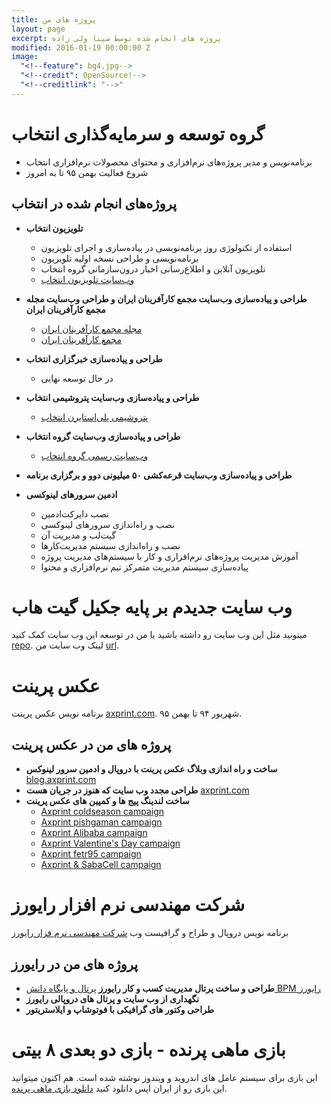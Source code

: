 ```yaml
---
title: پروژه های من
layout: page
excerpt: پروژه های انجام شده توسط سینا ولی زاده
modified: 2016-01-19 00:00:00 Z
image:
  "<!--feature": bg4.jpg-->
  "<!--credit": OpenSource!-->
  "<!--creditlink": "-->"
---
```


# گروه توسعه و سرمایه‌گذاری انتخاب 
  - برنامه‌نویس و مدیر‌ پروژه‌های نرم‌افزاری و محتوای محصولات نرم‌افزاری انتخاب
  - شروع فعالیت بهمن ۹۵ تا به امروز

## پروژه‌های انجام شده در انتخاب

* **تلویزیون‌ انتخاب**

  - استفاده از تکنولوژی روز برنامه‌نویسی در‍ پیاده‌سازی و اجرای تلویزیون
  - برنامه‌نویسی و طراحی نسخه اولیه تلویزیون
  - تلویزیون آنلاین و اطلاع‌رسانی اخبار درون‌سازمانی گروه انتخاب
  - [وب‌سایت تلویزیون انتخاب](http://tv.entekhab.capital)
  
* **طراحی و پیاده‌سازی وب‌سایت مجمع کار‌آفرینان ایران و طراحی وب‌سایت مجله مجمع کار‌آفرینان ایران**

  - [مجله مجمع‌ کارآفرینان ایران](http://www.iranef.org/mag)
  - [مجمع‌ کارآفرینان ایران](http://www.iranef.org)

* **طراحی و پیاده‌سازی خبر‌گزاری انتخاب**
  - در حال توسعه نهایی

  
* **طراحی و پیاده‌سازی وب‌سایت پتروشیمی انتخاب**

  - [پتروشیمی پلی‌استایرن انتخاب](http://snowaeps.com)

* **طراحی و پیاده‌سازی وب‌سایت گروه انتخاب**

  - [وب‌سایت رسمی‌ گروه انتخاب](http://www.entekhabgroup.ir)


* **طراحی و پیاده‌سازی وب‌سایت قرعه‌کشی ۵۰ میلیونی دوو و برگزاری برنامه**


* **ادمین سرور‌های لینوکسی**

  - نصب دایرکت‌ادمین
  - نصب و راه‌اندازی سرور‌های لینوکسی
  - گیت‌لب و مدیریت آن
  - نصب و راه‌اندازی سیستم مدیریت‌کار‌ها
  - آموزش مدیریت پروژه‌های نرم‌افزاری و کار با سیستم‌های مدیریت پروژه
  - پیاده‌سازی سیستم مدیریت متمرکز تیم نرم‌‌افزاری و محتوا










# وب سایت جدیدم  بر پایه جکیل گیت هاب
میتونید مثل این وب سایت رو داشته باشید یا من در توسعه این وب سایت کمک کنید [repo](https://github.com/pooya-golchian/pooya-golchian.github.io).
لینک وب سایت من [url](http://pooyagolchian.ir).

# عکس پرینت
برنامه نویس عکس پرینت [axprint.com](http://axprint.com). شهریور ۹۴ تا بهمن ۹۵.

## پروژه های من در عکس پرینت
* **ساخت و راه اندازی وبلاگ عکس پرینت با دروپال و ادمین سرور لینوکس** [blog.axprint.com](http://blog.axprint.com)
* **طراحی مجدد وب سایت که هنوز در جریان هست** [axprint.com](http://axprint.com)
* **ساخت لندینگ پیج ها و کمپین های عکس پرینت**
    - [Axprint coldseason campaign](http://axprint.com/landing/coldseason)
    - [Axprint pishgaman campaign](http://axprint.com/landing/pishgaman)
    - [Axprint Alibaba campaign](http://axprint.com/landing/alibaba)  
    - [Axprint Valentine's Day campaign](http://axprint.com/landing/loveday94)  
    - [Axprint fetr95 campaign](http://www.axprint.com/landing/fetr95/)
    - [Axprint & SabaCell campaign](http://www.axprint.com/landing/sabacell/)

# شرکت مهندسی نرم افزار رایورز
برنامه نویس دروپال و طراح و گرافیست وب [شرکت مهندسی نرم فزار رایورز](http://rayvarz.com)


## پروژه های من در رایورز
* **طراحی و ساخت پرتال مدیریت کسب و کار رایورز** [پرتال و پایگاه دانش BPM رایورز](http://bpms.rayvarz.com)
* **نگهداری از وب سایت و پرتال های دروپالی رایورز**
* **طراحی وکتور های گرافیکی با فوتوشاپ و ایلاستریتور**


# بازی ماهی پرنده - بازی دو بعدی ۸ بیتی
این بازی برای سیستم عامل های اندروید و ویندوز نوشته شده است. هم اکنون میتوانید این بازی رو از ایران اپس  دانلود کنید [دانلود بازی ماهی پرنده](http://iranapps.ir/app/com.pooya.FlyFish).
